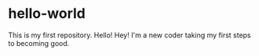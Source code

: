 # hello-world
This is my first repository. Hello!
Hey! I'm a new coder taking my first steps to becoming good.
